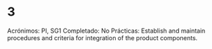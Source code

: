 # 3

Acrónimos: PI, SG1
Completado: No
Prácticas: Establish and maintain procedures and criteria for integration of the product components.